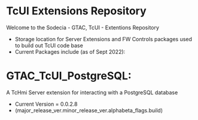 # TcUI Extensions Repository

Welcome to the Sodecia - GTAC, TcUI - Extentions Repository

- Storage location for Server Extensions and FW Controls packages used to build out TcUI code base
- Current Packages include (as of Sept 2022):

# GTAC_TcUI_PostgreSQL: 
A TcHmi Server extension for interacting with a PostgreSQL database
- Current Version = 0.0.2.8 
- (major_release_ver.minor_release_ver.alphabeta_flags.build)


